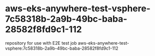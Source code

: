 # aws-eks-anywhere-test-vsphere-7c58318b-2a9b-49bc-baba-28582f8fd9c1-112
repository for use with E2E test job aws-eks-anywhere-test-vsphere:7c58318b-2a9b-49bc-baba-28582f8fd9c1-112
